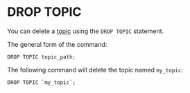 # DROP TOPIC

You can delete a [topic](../../../../concepts/datamodel/topic) using the `DROP TOPIC` statement.

The general form of the command:

```yql
DROP TOPIC topic_path;
```

The following command will delete the topic named `my_topic`:

```yql
DROP TOPIC `my_topic`;
```
